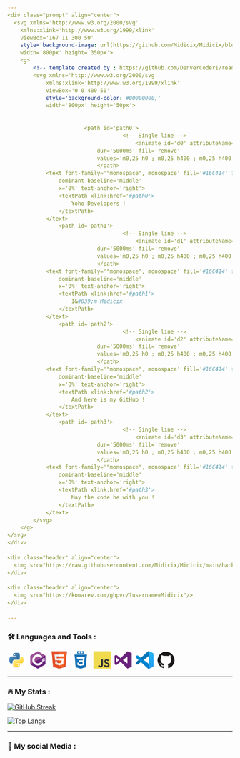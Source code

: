 ```yaml
---
<div class="prompt" align="center">
  <svg xmlns='http://www.w3.org/2000/svg'
    xmlns:xlink='http://www.w3.org/1999/xlink'
    viewBox='167 11 300 50'
    style='background-image: url(https://github.com/Midicix/Midicix/blob/main/cmdV2-nbck.png?raw=true); background-repeat: no-repeat;'
    width='800px' height='350px'>
	<g>
		<!-- template created by : https://github.com/DenverCoder1/readme-typing-svg/ -->
		<svg xmlns='http://www.w3.org/2000/svg'
			xmlns:xlink='http://www.w3.org/1999/xlink'
			viewBox='0 0 400 50'
			style='background-color: #00000000;'
			width='800px' height='50px'>

			
						<path id='path0'>
									<!-- Single line -->
										<animate id='d0' attributeName='d' begin='0s;d3.end'
							dur='5000ms' fill='remove'
							values='m0,25 h0 ; m0,25 h400 ; m0,25 h400 ; m0,25 h0' keyTimes='0;0.8;0.8;1' />
							</path>
			<text font-family='"monospace", monospace' fill='#16C414' font-size='12'
				dominant-baseline='middle'
				x='0%' text-anchor='right'>
				<textPath xlink:href='#path0'>
					Yoho Developers !
				</textPath>
			</text>
				<path id='path1'>
									<!-- Single line -->
										<animate id='d1' attributeName='d' begin='d0.end'
							dur='5000ms' fill='remove'
							values='m0,25 h0 ; m0,25 h400 ; m0,25 h400 ; m0,25 h0' keyTimes='0;0.8;0.8;1' />
							</path>
			<text font-family='"monospace", monospace' fill='#16C414' font-size='12'
				dominant-baseline='middle'
				x='0%' text-anchor='right'>
				<textPath xlink:href='#path1'>
					I&#039;m Midicix
				</textPath>
			</text>
				<path id='path2'>
									<!-- Single line -->
										<animate id='d2' attributeName='d' begin='d1.end'
							dur='5000ms' fill='remove'
							values='m0,25 h0 ; m0,25 h400 ; m0,25 h400 ; m0,25 h0' keyTimes='0;0.8;0.8;1' />
							</path>
			<text font-family='"monospace", monospace' fill='#16C414' font-size='12'
				dominant-baseline='middle'
				x='0%' text-anchor='right'>
				<textPath xlink:href='#path2'>
					And here is my GitHub !
				</textPath>
			</text>
				<path id='path3'>
									<!-- Single line -->
										<animate id='d3' attributeName='d' begin='d2.end'
							dur='5000ms' fill='remove'
							values='m0,25 h0 ; m0,25 h400 ; m0,25 h400 ; m0,25 h0' keyTimes='0;0.8;0.8;1' />
							</path>
			<text font-family='"monospace", monospace' fill='#16C414' font-size='12'
				dominant-baseline='middle'
				x='0%' text-anchor='right'>
				<textPath xlink:href='#path3'>
					May the code be with you !
				</textPath>
			</text>
		</svg>
	</g>
</svg>
</div>

<div class="header" align="center">
  <img src="https://raw.githubusercontent.com/Midicix/Midicix/main/hacker.png" width="100"/>
</div>

<div class="header" align="center">
  <img src="https://komarev.com/ghpvc/?username=Midicix"/>
</div>

---
```


### :hammer_and_wrench: Languages and Tools :

<div>
  <img src="https://github.com/devicons/devicon/blob/master/icons/python/python-original.svg" title="Python" alt="Python" width="40" height="40"/>&nbsp;
  <img src="https://github.com/devicons/devicon/blob/master/icons/csharp/csharp-original.svg" title="C#" alt="C#" width="40" height="40"/>&nbsp;
  <img src="https://github.com/devicons/devicon/blob/master/icons/html5/html5-original.svg" title="HTML5" alt="HTML" width="40" height="40"/>&nbsp;
  <img src="https://github.com/devicons/devicon/blob/master/icons/css3/css3-plain-wordmark.svg"  title="CSS3" alt="CSS" width="40" height="40"/>&nbsp;
  <img src="https://github.com/devicons/devicon/blob/master/icons/javascript/javascript-original.svg" title="JavaScript" alt="JavaScript" width="40" height="40"/>&nbsp;
  <img src="https://github.com/devicons/devicon/blob/master/icons/visualstudio/visualstudio-plain.svg" title="VisualStudio" alt="VisualStudio" width="40" height="40"/>&nbsp;
  <img src="https://github.com/devicons/devicon/blob/master/icons/vscode/vscode-original.svg" title="VisualStudioCode" alt="VisualStudioCode" width="40" height="40"/>&nbsp;
  <img src="https://github.com/devicons/devicon/blob/master/icons/github/github-original.svg" title="GitHub" alt="GitHub" width="40" height="40"/>&nbsp;
</div>


---

### :fire: My Stats :

[![GitHub Streak](http://github-readme-streak-stats.herokuapp.com?user=Midicix&theme=dark)](https://git.io/streak-stats)

[![Top Langs](https://github-readme-stats.vercel.app/api/top-langs/?username=Midicix&layout=compact&theme=darcula)](https://github.com/anuraghazra/github-readme-stats)

---

### :link: My social Media :
